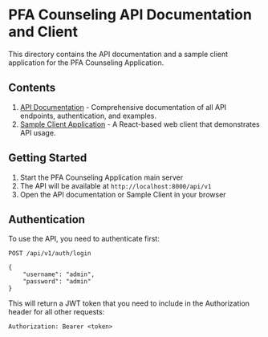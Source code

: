 # PFA Counseling API Documentation and Client

This directory contains the API documentation and a sample client application for the PFA Counseling Application.

## Contents

1. [API Documentation](index.html) - Comprehensive documentation of all API endpoints, authentication, and examples.
2. [Sample Client Application](client/index.html) - A React-based web client that demonstrates API usage.

## Getting Started

1. Start the PFA Counseling Application main server
2. The API will be available at `http://localhost:8000/api/v1`
3. Open the API documentation or Sample Client in your browser

## Authentication

To use the API, you need to authenticate first:

```
POST /api/v1/auth/login

{
    "username": "admin",
    "password": "admin"
}
```

This will return a JWT token that you need to include in the Authorization header for all other requests:

```
Authorization: Bearer <token>
```